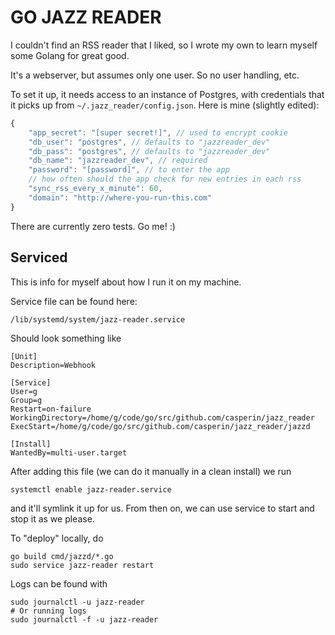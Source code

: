 # GO JAZZ READER

I couldn't find an RSS reader that I liked, so I wrote my own to learn myself
some Golang for great good.

It's a webserver, but assumes only one user. So no user handling, etc.

To set it up, it needs access to an instance of Postgres, with credentials that
it picks up from `~/.jazz_reader/config.json`. Here is mine (slightly edited):
```js
{
    "app_secret": "[super secret!]", // used to encrypt cookie
    "db_user": "postgres", // defaults to "jazzreader_dev"
    "db_pass": "postgres", // defaults to "jazzreader_dev"
    "db_name": "jazzreader_dev", // required
    "password": "[password]", // to enter the app
    // how often should the app check for new entries in each rss
    "sync_rss_every_x_minute": 60,
    "domain": "http://where-you-run-this.com"
}
```

There are currently zero tests. Go me! :)

## Serviced

This is info for myself about how I run it on my machine.

Service file can be found here:
```
/lib/systemd/system/jazz-reader.service
```
Should look something like
```
[Unit]
Description=Webhook

[Service]
User=g
Group=g
Restart=on-failure
WorkingDirectory=/home/g/code/go/src/github.com/casperin/jazz_reader
ExecStart=/home/g/code/go/src/github.com/casperin/jazz_reader/jazzd

[Install]
WantedBy=multi-user.target
```
After adding this file (we can do it manually in a clean install) we run
```
systemctl enable jazz-reader.service
```
and it'll symlink it up for us. From then on, we can use service to start and stop it as we please.

To "deploy" locally, do
```
go build cmd/jazzd/*.go
sudo service jazz-reader restart
```

Logs can be found with
```
sudo journalctl -u jazz-reader
# Or running logs
sudo journalctl -f -u jazz-reader
```
